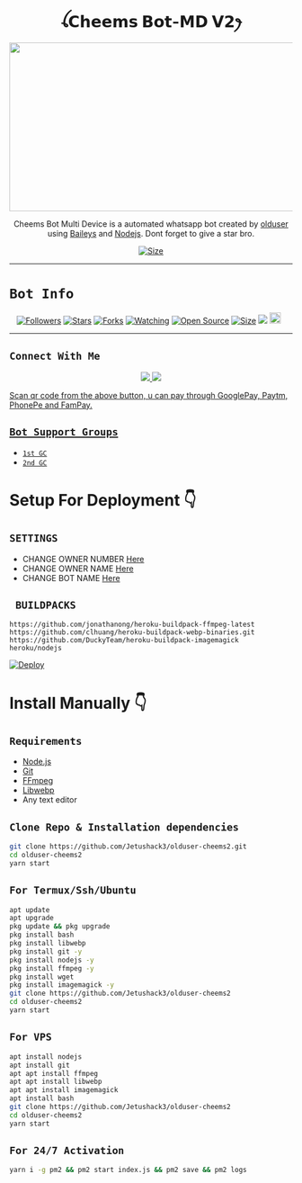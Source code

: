 <h1 align="center">ꪶ𝗖𝗵𝗲𝗲𝗺𝘀 𝗕𝗼𝘁-𝗠𝗗 𝗩𝟮ꫂ
<br></h1>
<p align="center">
  <img src="https://telegra.ph/file/8adfac9d34c43ce444fbf.jpg" width="540" height="300" />
</p>

<p align="center">
Cheems Bot Multi Device is a automated whatsapp bot created by <a href="https://github.com/Jetushack3" target="_blank">olduser</a> using <a href="https://github.com/adiwajshing/Baileys" target="_blank">Baileys</a> and <a href="https://github.com/nodejs" target="_blank">Nodejs</a>. Dont forget to give a star bro.
</p>

<p align="center">
<a href="https://youtu.be/imFIX-Wrt3s"><img title="Size" src="https://img.shields.io/badge/Tutorial-Video-green"></a>
</p>

------

# ```Bot Info```
<p align="center">
<a href="https://github.com/Jetushack3/followers"><img title="Followers" src="https://img.shields.io/github/followers/jetushack3?color=red&style=flat-square"></a>
<a href="https://github.com/Jetushack3/olduser-cheems2/stargazers/"><img title="Stars" src="https://img.shields.io/github/stars/jetushack3/olduser-cheems2?color=blue&style=flat-square"></a>
<a href="https://github.com/Jetushack3/olduser-cheems2/network/members"><img title="Forks" src="https://img.shields.io/github/forks/jetushack3/olduser-cheems2?color=red&style=flat-square"></a>
<a href="https://github.com/Jetushack3/olduser-cheems2/watchers"><img title="Watching" src="https://img.shields.io/github/watchers/jetushack3/olduser-cheems2?label=Watchers&color=blue&style=flat-square"></a>
<a href="https://github.com/Jetushack3/olduser-cheems2"><img title="Open Source" src="https://img.shields.io/badge/Author-olduser%20Bot%20Inc.-red?v=103"></a>
<a href="https://github.com/Jetushack3/olduser-cheems2/"><img title="Size" src="https://img.shields.io/github/repo-size/jetushack3/olduser-cheems2?style=flat-square&color=green"></a>
<a href="https://hits.seeyoufarm.com"><img src="https://hits.seeyoufarm.com/api/count/incr/badge.svg?url=https%3A%2F%2Fgithub.com%2Fjetushack3%2Folduser-cheems2&count_bg=%2379C83D&title_bg=%23555555&icon=probot.svg&icon_color=%2300FF6D&title=hits&edge_flat=false"/></a>
<a href="https://github.com/Jetushack3/olduser-cheems2/graphs/commit-activity"><img height="20" src="https://img.shields.io/badge/Maintained%3F-yes-green.svg"></a>&nbsp;&nbsp;
</p>
<p align='center'>
    </p>

-------

## ```Connect With Me```
<p align="center">
<a href="https://wa.me/918602239106"><img src="https://img.shields.io/badge/Contact olduser-25D366?style=for-the-badge&logo=whatsapp&logoColor=white"/>
<a href="https://chat.whatsapp.com/IHP6JLwAIi4HeVJMDJPw1N"><img src="https://img.shields.io/badge/Join Official GC-25D366?style=for-the-badge&logo=whatsapp&logoColor=white"/>
<br>
</p>

<p align="left">
Scan qr code from the above button, u can pay through GooglePay, Paytm, PhonePe and FamPay.
</p>

## ```Bot Support Groups```

- [`1st GC`](https://chat.whatsapp.com/IHP6JLwAIi4HeVJMDJPw1N)
- [`2nd GC`](https://chat.whatsapp.com/IHP6JLwAIi4HeVJMDJPw1N)

# Setup For Deployment 👇

## `SETTINGS`

- CHANGE OWNER NUMBER [Here](https://github.com/Jetushack3/olduser-cheems2/blob/master/config/config.json#L25)
- CHANGE OWNER NAME [Here](https://github.com/Jetushack3/olduser-cheems2/blob/master/config/config.json#L30)
- CHANGE BOT NAME [Here](https://github.com/Jetushack3/olduser-cheems2/blob/master/config/config.json#L29)

## ` BUILDPACKS`

```
https://github.com/jonathanong/heroku-buildpack-ffmpeg-latest
https://github.com/clhuang/heroku-buildpack-webp-binaries.git
https://github.com/DuckyTeam/heroku-buildpack-imagemagick
heroku/nodejs
```

[![Deploy](https://www.herokucdn.com/deploy/button.svg)](https://heroku.com/deploy?template=https://github.com/Jetushack3/olduser-cheems2/)

# Install Manually 👇
## `Requirements`
* [Node.js](https://nodejs.org/en/)
* [Git](https://git-scm.com/downloads)
* [FFmpeg](https://github.com/BtbN/FFmpeg-Builds/releases/download/autobuild-2020-12-08-13-03/ffmpeg-n4.3.1-26-gca55240b8c-win64-gpl-4.3.zip)
* [Libwebp](https://developers.google.com/speed/webp/download)
* Any text editor
## `Clone Repo & Installation dependencies`
```bash
git clone https://github.com/Jetushack3/olduser-cheems2.git
cd olduser-cheems2
yarn start
```
## `For Termux/Ssh/Ubuntu`
```bash
apt update
apt upgrade
pkg update && pkg upgrade
pkg install bash
pkg install libwebp
pkg install git -y
pkg install nodejs -y 
pkg install ffmpeg -y 
pkg install wget
pkg install imagemagick -y
git clone https://github.com/Jetushack3/olduser-cheems2
cd olduser-cheems2
yarn start
```
## `For VPS`
```bash
apt install nodejs 
apt install git 
apt apt install ffmpeg 
apt apt install libwebp 
apt apt install imagemagick
apt install bash
git clone https://github.com/Jetushack3/olduser-cheems2
cd olduser-cheems2
yarn start
```
## `For 24/7 Activation`
```bash
yarn i -g pm2 && pm2 start index.js && pm2 save && pm2 logs
```
